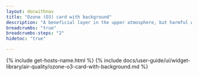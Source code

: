 ```yaml
---
layout: docwithnav
title: "Ozone (O3) card with background"
description: "A beneficial layer in the upper atmosphere, but harmful when present near ground level. Results mainly from vehicle exhaust and industrial emissions."
breadcrumbs: "true"
breadcrumbs-steps: "2"
hidetoc: "true"

---
```

{% include get-hosts-name.html %}
{% include docs/user-guide/ui/widget-library/air-quality/ozone-o3-card-with-background.md %}
